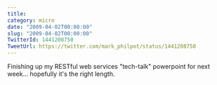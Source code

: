 ```yaml
---
title: 
category: micro
date: "2009-04-02T00:00:00"
slug: "2009-04-02T00:00:00"
TwitterId: 1441208750
TweetUrl: https://twitter.com/mark_philpot/status/1441208750
---
```


Finishing up my RESTful web services "tech-talk" powerpoint for next week...
hopefully it's the right length.
